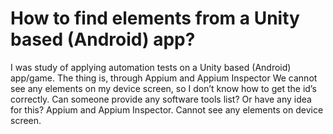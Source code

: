
# How to find elements from a Unity based (Android) app?

I was study of applying automation tests on a Unity based (Android) app/game. The thing is, through Appium and Appium Inspector We cannot see any elements on my device screen, so I don’t know how to get the id’s correctly. Can someone provide any software tools list? Or have any idea for this?
Appium and Appium Inspector. Cannot see any elements on device screen.

        
